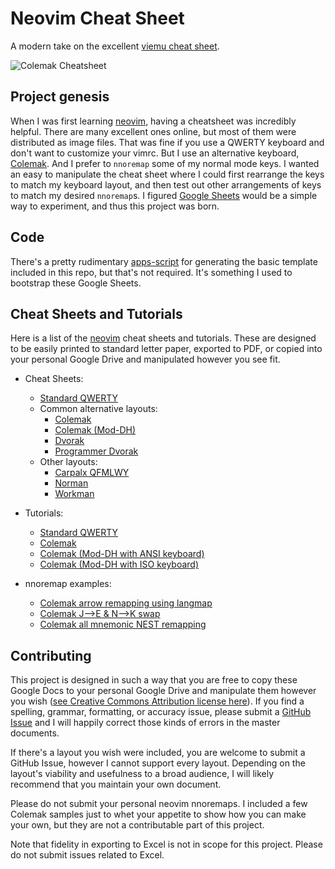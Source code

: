 # Neovim Cheat Sheet

A modern take on the excellent [viemu cheat sheet][viemu-cheat-sheet].

![Colemak Cheatsheet][colemak-cheat-sheet-image]

## Project genesis

When I was first learning [neovim][neovim], having a cheatsheet was incredibly
helpful. There are many excellent ones online, but most of them were distributed
as image files. That was fine if you use a QWERTY keyboard and don't want to
customize your vimrc. But I use an alternative keyboard, [Colemak][colemak]. And
I prefer to `nnoremap` some of my normal mode keys. I wanted an easy to
manipulate the cheat sheet where I could first rearrange the keys to match my
keyboard layout, and then test out other arrangements of keys to match my
desired `nnoremap`s. I figured [Google Sheets][google-sheets] would be a simple
way to experiment, and thus this project was born.

## Code

There's a pretty rudimentary [apps-script][apps-script] for generating the basic
template included in this repo, but that's not required. It's something I used
to bootstrap these Google Sheets.

## Cheat Sheets and Tutorials

Here is a list of the [neovim][neovim] cheat sheets and tutorials. These are
designed to be easily printed to standard letter paper, exported to PDF, or
copied into your personal Google Drive and manipulated however you see fit.

- Cheat Sheets:
  - [Standard QWERTY][qwerty-cheat-sheet]
  - Common alternative layouts:
    - [Colemak][colemak-cheat-sheet]
    - [Colemak (Mod-DH)][colemak-dh-cheat-sheet]
    - [Dvorak][dvorak-cheat-sheet]
    - [Programmer Dvorak][programmer-dvorak-cheat-sheet]
  - Other layouts:
    - [Carpalx QFMLWY][carpalx-cheat-sheet]
    - [Norman][norman-cheat-sheet]
    - [Workman][workman-cheat-sheet]

- Tutorials:
  - [Standard QWERTY][qwerty-tutorial]
  - [Colemak][colemak-tutorial]
  - [Colemak (Mod-DH with ANSI keyboard)][colemak-dh-ansi-tutorial]
  - [Colemak (Mod-DH with ISO keyboard)][colemak-dh-iso-tutorial]

- nnoremap examples:
  - [Colemak arrow remapping using langmap][colemak-nnoremap-langmap]
  - [Colemak J-->E & N-->K swap][colemak-nnoremap-jenk]
  - [Colemak all mnemonic NEST remapping][colemak-nnoremap-nest]

## Contributing

This project is designed in such a way that you are free to copy these Google
Docs to your personal Google Drive and manipulate them however you wish ([see
Creative Commons Attribution license here][license]). If you find a spelling,
grammar, formatting, or accuracy issue, please submit a [GitHub Issue][issues]
and I will happily correct those kinds of errors in the master documents.

If there's a layout you wish were included, you are welcome to submit a GitHub
Issue, however I cannot support every layout. Depending on the layout's
viability and usefulness to a broad audience, I will likely recommend that you
maintain your own document.

Please do not submit your personal neovim nnoremaps. I included a few Colemak
samples just to whet your appetite to show how you can make your own, but they
are not a contributable part of this project.

Note that fidelity in exporting to Excel is not in scope for this project.
Please do not submit issues related to Excel.

[license]: https://github.com/mattmc3/neovim-cheat-sheet/blob/master/LICENSE
[issues]: https://github.com/mattmc3/neovim-cheat-sheet/issues
[colemak-cheat-sheet-image]: https://raw.githubusercontent.com/mattmc3/neovim-cheat-sheet/master/resources/colemak-cheat-sheet.png
[neovim]: https://neovim.io
[viemu-cheat-sheet]: http://www.viemu.com/a_vi_vim_graphical_cheat_sheet_tutorial.html
[colemak]: https://colemak.com
[google-sheets]: https://www.google.com/sheets/about/
[apps-script]: https://developers.google.com/apps-script/
[gsheet-cheat-sheet]: https://docs.google.com/spreadsheets/d/19l4rQdYZfqpMtdTjvCrYLF2z9OsAqahhPunnw7I831s/
[qwerty-cheat-sheet]: https://docs.google.com/spreadsheets/d/19l4rQdYZfqpMtdTjvCrYLF2z9OsAqahhPunnw7I831s/edit#gid=0
[colemak-cheat-sheet]: https://docs.google.com/spreadsheets/d/19l4rQdYZfqpMtdTjvCrYLF2z9OsAqahhPunnw7I831s/edit#gid=1014005849
[colemak-dh-cheat-sheet]: https://docs.google.com/spreadsheets/d/19l4rQdYZfqpMtdTjvCrYLF2z9OsAqahhPunnw7I831s/edit#gid=1948236816
[dvorak-cheat-sheet]: https://docs.google.com/spreadsheets/d/19l4rQdYZfqpMtdTjvCrYLF2z9OsAqahhPunnw7I831s/edit#gid=1236726484
[programmer-dvorak-cheat-sheet]: https://docs.google.com/spreadsheets/d/19l4rQdYZfqpMtdTjvCrYLF2z9OsAqahhPunnw7I831s/edit#gid=696739215
[norman-cheat-sheet]: https://docs.google.com/spreadsheets/d/19l4rQdYZfqpMtdTjvCrYLF2z9OsAqahhPunnw7I831s/edit#gid=2092085321
[carpalx-cheat-sheet]: https://docs.google.com/spreadsheets/d/19l4rQdYZfqpMtdTjvCrYLF2z9OsAqahhPunnw7I831s/edit#gid=1017398887
[workman-cheat-sheet]: https://docs.google.com/spreadsheets/d/19l4rQdYZfqpMtdTjvCrYLF2z9OsAqahhPunnw7I831s/edit#gid=1777683158
[qwerty-tutorial]: https://docs.google.com/spreadsheets/d/15k_UgeY0C3j8tVQnR2hD_kNljB1AApG3x3gYrKtUAlw/
[colemak-tutorial]: https://docs.google.com/spreadsheets/d/1ZrQvxGLl0GW5Ml20KPD_zKvWVg539EyWiy5i-9RL-Po/
[colemak-dh-ansi-tutorial]: https://docs.google.com/spreadsheets/d/1ZrQvxGLl0GW5Ml20KPD_zKvWVg539EyWiy5i-9RL-Po/
[colemak-dh-iso-tutorial]: https://docs.google.com/spreadsheets/d/1ZrQvxGLl0GW5Ml20KPD_zKvWVg539EyWiy5i-9RL-Po/
[colemak-nnoremap-langmap]: https://docs.google.com/spreadsheets/d/19l4rQdYZfqpMtdTjvCrYLF2z9OsAqahhPunnw7I831s/edit#gid=169441323
[colemak-nnoremap-jenk]: https://docs.google.com/spreadsheets/d/19l4rQdYZfqpMtdTjvCrYLF2z9OsAqahhPunnw7I831s/edit#gid=589401919
[colemak-nnoremap-nest]: https://docs.google.com/spreadsheets/d/19l4rQdYZfqpMtdTjvCrYLF2z9OsAqahhPunnw7I831s/edit#gid=2056013491

